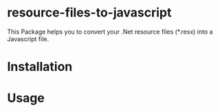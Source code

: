 # resource-files-to-javascript
This Package helps you to convert your .Net resource files (*.resx) into a Javascript file. 

# Installation

# Usage
